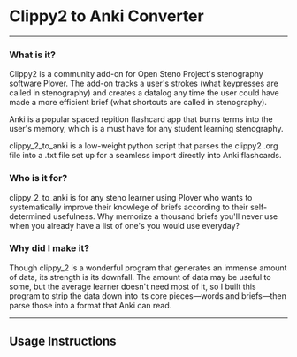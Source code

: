 # Clippy2 to Anki Converter
---
### What is it?
Clippy2 is a community add-on for Open Steno Project's stenography software Plover. The add-on tracks a user's strokes (what keypresses are called in stenography) and creates a datalog any time the user could have made a more efficient brief (what shortcuts are called in stenography).

Anki is a popular spaced repition flashcard app that burns terms into the user's memory, which is a must have for any student learning stenography.

clippy_2_to_anki is a low-weight python script that parses the clippy2 .org file into a .txt file set up for a seamless import directly into Anki flashcards.

### Who is it for?
clippy_2_to_anki is for any steno learner using Plover who wants to systematically improve their knowlege of briefs according to their self-determined usefulness. Why memorize a thousand briefs you'll never use when you already have a list of one's you would use everyday?

### Why did I make it?
Though clippy_2 is a wonderful program that generates an immense amount of data, its strength is its downfall. The amount of data may be useful to some, but the average learner doesn't need most of it, so I built this program to strip the data down into its core pieces—words and briefs—then parse those into a format that Anki can read.

---
## Usage Instructions
